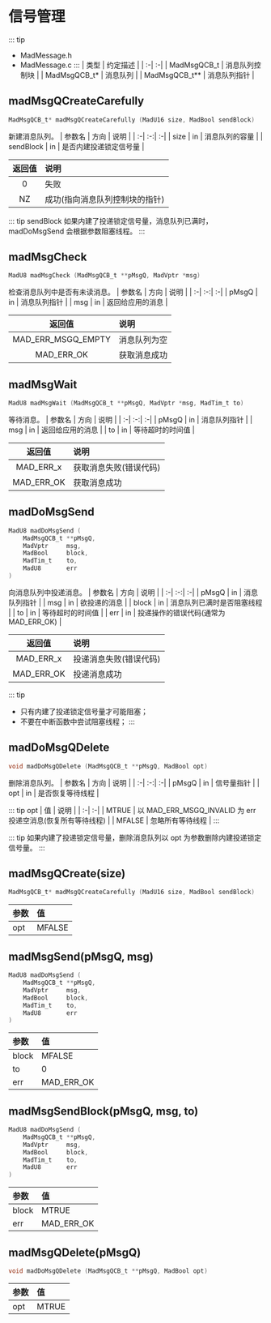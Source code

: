# 信号管理
::: tip
- MadMessage.h
- MadMessage.c
:::
| 类型 | 约定描述 |
| :-| :-|
| MadMsgQCB_t   | 消息队列控制块 |
| MadMsgQCB_t*  | 消息队列 |
| MadMsgQCB_t** | 消息队列指针 |

## madMsgQCreateCarefully
```c
MadMsgQCB_t* madMsgQCreateCarefully (MadU16 size, MadBool sendBlock)
```
新建消息队列。
| 参数名 | 方向 | 说明 |
| :-| :-:| :-|
| size      | in | 消息队列的容量 |
| sendBlock | in | 是否内建投递锁定信号量 |

| 返回值 | 说明 |
| :-:| :-|
| 0  | 失败 |
| NZ | 成功(指向消息队列控制块的指针) |

::: tip sendBlock
如果内建了投递锁定信号量，消息队列已满时，madDoMsgSend 会根据参数阻塞线程。
:::

## madMsgCheck
```c
MadU8 madMsgCheck (MadMsgQCB_t **pMsgQ, MadVptr *msg)
```
检查消息队列中是否有未读消息。
| 参数名 | 方向 | 说明 |
| :-| :-:| :-|
| pMsgQ | in | 消息队列指针 |
| msg   | in | 返回给应用的消息 |

| 返回值 | 说明 |
| :-:| :-|
| MAD_ERR_MSGQ_EMPTY | 消息队列为空 |
| MAD_ERR_OK         | 获取消息成功 |

## madMsgWait
```c
MadU8 madMsgWait (MadMsgQCB_t **pMsgQ, MadVptr *msg, MadTim_t to)
```
等待消息。
| 参数名 | 方向 | 说明 |
| :-| :-:| :-|
| pMsgQ | in | 消息队列指针 |
| msg   | in | 返回给应用的消息 |
| to    | in | 等待超时的时间值 |

| 返回值 | 说明 |
| :-:| :-|
| MAD_ERR_x  | 获取消息失败(错误代码) |
| MAD_ERR_OK | 获取消息成功 |

## madDoMsgSend
```c
MadU8 madDoMsgSend ( 
    MadMsgQCB_t **pMsgQ, 
    MadVptr     msg, 
    MadBool     block, 
    MadTim_t    to, 
    MadU8       err
)
```
向消息队列中投递消息。
| 参数名 | 方向 | 说明 |
| :-| :-:| :-|
| pMsgQ | in | 消息队列指针 |
| msg   | in | 欲投递的消息 |
| block | in | 消息队列已满时是否阻塞线程 |
| to    | in | 等待超时的时间值 |
| err   | in | 投递操作的错误代码(通常为MAD_ERR_OK) |

| 返回值 | 说明 |
| :-:| :-|
| MAD_ERR_x  | 投递消息失败(错误代码) |
| MAD_ERR_OK | 投递消息成功 |

::: tip
- 只有内建了投递锁定信号量才可能阻塞；
- 不要在中断函数中尝试阻塞线程；
:::

## madDoMsgQDelete
```c
void madDoMsgQDelete (MadMsgQCB_t **pMsgQ, MadBool opt)
```
删除消息队列。
| 参数名 | 方向 | 说明 |
| :-| :-:| :-|
| pMsgQ | in | 信号量指针 |
| opt   | in | 是否恢复等待线程 |

::: tip opt
| 值 | 说明 |
| :-| :-|
| MTRUE  | 以 MAD_ERR_MSGQ_INVALID 为 err 投递空消息(恢复所有等待线程) |
| MFALSE | 忽略所有等待线程 |
:::

::: tip
如果内建了投递锁定信号量，删除消息队列以 opt 为参数删除内建投递锁定信号量。
:::

## madMsgQCreate(size)
```c
MadMsgQCB_t* madMsgQCreateCarefully (MadU16 size, MadBool sendBlock)
```
| 参数 | 值 |
| :-| :-|
| opt | MFALSE |

## madMsgSend(pMsgQ, msg)
```c
MadU8 madDoMsgSend ( 
    MadMsgQCB_t **pMsgQ, 
    MadVptr     msg, 
    MadBool     block, 
    MadTim_t    to, 
    MadU8       err
)
```
| 参数 | 值 |
| :-| :-|
| block | MFALSE |
| to    | 0 |
| err   | MAD_ERR_OK |

## madMsgSendBlock(pMsgQ, msg, to)
```c
MadU8 madDoMsgSend ( 
    MadMsgQCB_t **pMsgQ, 
    MadVptr     msg, 
    MadBool     block, 
    MadTim_t    to, 
    MadU8       err
)
```
| 参数 | 值 |
| :-| :-|
| block | MTRUE |
| err   | MAD_ERR_OK |

## madMsgQDelete(pMsgQ)
```c
void madDoMsgQDelete (MadMsgQCB_t **pMsgQ, MadBool opt)
```
| 参数 | 值 |
| :-| :-|
| opt | MTRUE |
